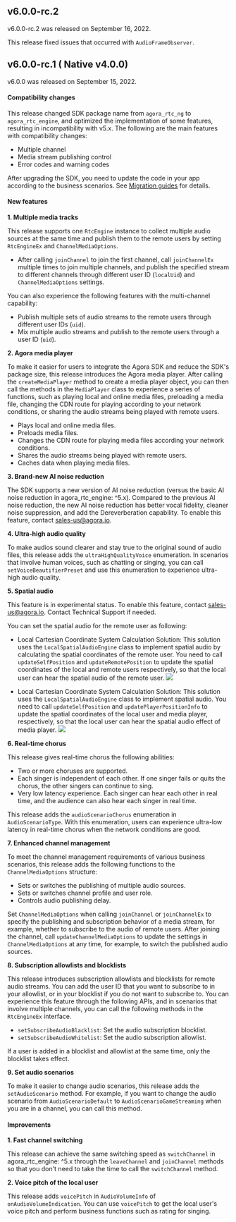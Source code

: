 ## v6.0.0-rc.2

v6.0.0-rc.2 was released on September 16, 2022. 

This release fixed issues that occurred with `AudioFrameObserver`.

## v6.0.0-rc.1 ( Native v4.0.0)

v6.0.0 was released on September 15, 2022.


#### Compatibility changes

This release changed SDK package name from `agora_rtc_ng` to `agora_rtc_engine`, and optimized the implementation of some features, resulting in incompatibility with v5.x. The following are the main features with compatibility changes:

- Multiple channel
- Media stream publishing control
- Error codes and warning codes

After upgrading the SDK, you need to update the code in your app according to the business scenarios. See [Migration guides](./migration_guide_flutter_ng) for details.


#### New features

**1. Multiple media tracks**

This release supports one `RtcEngine` instance to collect multiple audio sources at the same time and publish them to the remote users by setting `RtcEngineEx` and `ChannelMediaOptions`.

- After calling `joinChannel` to join the first channel, call `joinChannelEx` multiple times to join multiple channels, and publish the specified stream to different channels through different user ID (`localUid`) and `ChannelMediaOptions` settings.

You can also experience the following features with the multi-channel capability:

- Publish multiple sets of audio streams to the remote users through different user IDs (`uid`).
- Mix multiple audio streams and publish to the remote users through a user ID (`uid`).


**2. Agora media player**

To make it easier for users to integrate the Agora SDK and reduce the SDK's package size, this release introduces the Agora media player. After calling the `createMediaPlayer` method to create a media player object, you can then call the methods in the `MediaPlayer` class to experience a series of functions, such as playing local and online media files, preloading a media file, changing the CDN route for playing according to your network conditions, or sharing the audio streams being played with remote users.

- Plays local and online media files.
- Preloads media files.
- Changes the CDN route for playing media files according your network conditions.
- Shares the audio streams being played with remote users.
- Caches data when playing media files.


**3. Brand-new AI noise reduction**

The SDK supports a new version of AI noise reduction (versus the basic AI noise reduction in agora_rtc_engine: ^5.x). Compared to the previous AI noise reduction, the new AI noise reduction has better vocal fidelity, cleaner noise suppression, and add the Dereverberation capability. To enable this feature, contact [sales-us@agora.io](mailto:sales-us@agora.io).


**4. Ultra-high audio quality**

To make audios sound clearer and stay true to the original sound of audio files, this release adds the `ultraHighQualityVoice` enumeration. In scenarios that involve human voices, such as chatting or singing, you can call `setVoiceBeautifierPreset` and use this enumeration to experience ultra-high audio quality.


**5. Spatial audio**

<div class="alert note">This feature is in experimental status. To enable this feature, contact <a href= "mailto:sales-us@agora.io">sales-us@agora.io</a>. Contact Technical Support if needed.</div>

You can set the spatial audio for the remote user as following:

- Local Cartesian Coordinate System Calculation Solution: This solution uses the `LocalSpatialAudioEngine` class to implement spatial audio by calculating the spatial coordinates of the remote user. You need to call `updateSelfPosition` and `updateRemotePosition` to update the spatial coordinates of the local and remote users respectively, so that the local user can hear the spatial audio of the remote user.
![](https://web-cdn.agora.io/docs-files/1663238414650)

- Local Cartesian Coordinate System Calculation Solution: This solution uses the `LocalSpatialAudioEngine` class to implement spatial audio. You need to call `updateSelfPosition` and `updatePlayerPositionInfo` to update the spatial coordinates of the local user and media player, respectively, so that the local user can hear the spatial audio effect of media player.
![](https://web-cdn.agora.io/docs-files/1663238443232)


**6. Real-time chorus**

This release gives real-time chorus the following abilities:

- Two or more choruses are supported.
- Each singer is independent of each other. If one singer fails or quits the chorus, the other singers can continue to sing.
- Very low latency experience. Each singer can hear each other in real time, and the audience can also hear each singer in real time.

This release adds the `audioScenarioChorus` enumeration in `AudioScenarioType`. With this enumeration, users can experience ultra-low latency in real-time chorus when the network conditions are good.


**7. Enhanced channel management**

To meet the channel management requirements of various business scenarios, this release adds the following functions to the `ChannelMediaOptions` structure:

- Sets or switches the publishing of multiple audio sources.
- Sets or switches channel profile and user role.
- Controls audio publishing delay.

Set `ChannelMediaOptions` when calling `joinChannel` or `joinChannelEx` to specify the publishing and subscription behavior of a media stream, for example, whether to subscribe to the audio of remote users. After joining the channel, call `updateChannelMediaOptions` to update the settings in `ChannelMediaOptions` at any time, for example, to switch the published audio sources.


**8. Subscription allowlists and blocklists**

This release introduces subscription allowlists and blocklists for remote audio streams. You can add the user ID that you want to subscribe to in your allowlist, or in your blocklist if you do not want to subscribe to. You can experience this feature through the following APIs, and in scenarios that involve multiple channels, you can call the following methods in the `RtcEngineEx` interface.

- `setSubscribeAudioBlacklist`: Set the audio subscription blocklist.
- `setSubscribeAudioWhitelist`: Set the audio subscription allowlist.

If a user is added in a blocklist and allowlist at the same time, only the blocklist takes effect.


**9. Set audio scenarios**

To make it easier to change audio scenarios, this release adds the `setAudioScenario` method. For example, if you want to change the audio scenario from `AudioScenarioDefault` to `AudioScenarioGameStreaming` when you are in a channel, you can call this method.


#### Improvements

**1. Fast channel switching**

This release can achieve the same switching speed as `switchChannel` in agora_rtc_engine: ^5.x through the `leaveChannel` and `joinChannel` methods so that you don't need to take the time to call the `switchChannel` method.

**2. Voice pitch of the local user**

This release adds `voicePitch` in `AudioVolumeInfo` of `onAudioVolumeIndication`. You can use `voicePitch` to get the local user's voice pitch and perform business functions such as rating for singing.